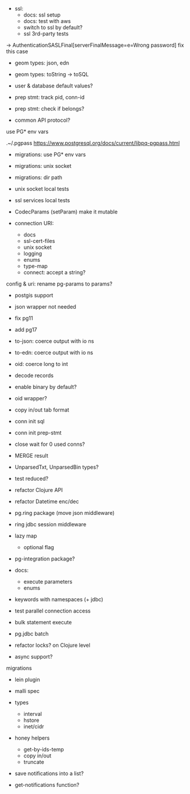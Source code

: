 
- ssl:
  - docs: ssl setup
  - docs: test with aws
  - switch to ssl by default?
  - ssl 3rd-party tests

 -> AuthenticationSASLFinal[serverFinalMessage=e=Wrong password]
 fix this case

- geom types: json, edn
- geom types: toString -> toSQL

- user & database default values?

- prep stmt: track pid, conn-id
- prep stmt: check if belongs?

- common API protocol?

use PG* env vars

.~/.pgpass
https://www.postgresql.org/docs/current/libpq-pgpass.html

- migrations: use PG* env vars
- migrations: unix socket
- migrations: dir path

- unix socket local tests
- ssl services local tests
- CodecParams (setParam) make it mutable

- connection URI:
  - docs
  - ssl-cert-files
  - unix socket
  - logging
  - enums
  - type-map
  - connect: accept a string?

config & uri: rename pg-params to params?

- postgis support
- json wrapper not needed

- fix pg11
- add pg17

- to-json: coerce output with io ns
- to-edn: coerce output with io ns

- oid: coerce long to int

- decode records
- enable binary by default?
- oid wrapper?
- copy in/out tab format
- conn init sql
- conn init prep-stmt
- close wait for 0 used conns?
- MERGE result
- UnparsedTxt, UnparsedBin types?
- test reduced?
- refactor Clojure API
- refactor Datetime enc/dec
- pg.ring package (move json middleware)
- ring jdbc session middleware
- lazy map
  - optional flag
- pg-integration package?
- docs:
  - execute parameters
  - enums
- keywords with namespaces (+ jdbc)
- test parallel connection access
- bulk statement execute
- pg.jdbc batch
- refactor locks? on Clojure level
- async support?

migrations
- lein plugin

- malli spec

- types
  - interval
  - hstore
  - inet/cidr

- honey helpers
  - get-by-ids-temp
  - copy in/out
  - truncate

- save notifications into a list?
- get-notifications function?
